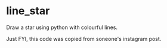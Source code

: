 # line_star
Draw a star using python with colourful lines.

Just FYI, this code was copied from soneone's instagram post.
